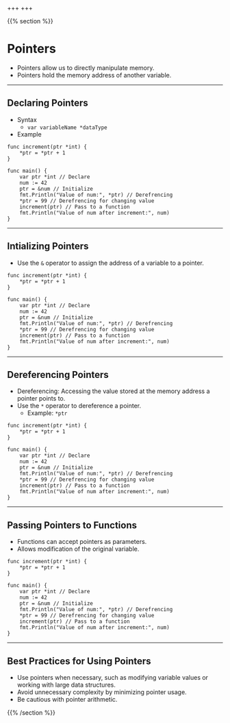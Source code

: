 +++
+++

{{% section %}}

# Pointers

- Pointers allow us to directly manipulate memory.
- Pointers hold the memory address of another variable.

---
## Declaring Pointers

- Syntax
	- `var variableName *dataType`
- Example

```go{6}
func increment(ptr *int) {
	*ptr = *ptr + 1
}

func main() {
	var ptr *int // Declare
	num := 42
	ptr = &num // Initialize
	fmt.Println("Value of num:", *ptr) // Derefrencing
	*ptr = 99 // Derefrencing for changing value
	increment(ptr) // Pass to a function
	fmt.Println("Value of num after increment:", num)
}
```
---
## Intializing Pointers

- Use the `&` operator to assign the address of a variable to a pointer.

```go{6,8}
func increment(ptr *int) {
	*ptr = *ptr + 1
}

func main() {
	var ptr *int // Declare
	num := 42
	ptr = &num // Initialize
	fmt.Println("Value of num:", *ptr) // Derefrencing
	*ptr = 99 // Derefrencing for changing value
	increment(ptr) // Pass to a function
	fmt.Println("Value of num after increment:", num)
}
```

---
## Dereferencing Pointers
- Dereferencing: Accessing the value stored at the memory address a pointer points to.
- Use the `*` operator to dereference a pointer.
  - Example: `*ptr`

```go{9}
func increment(ptr *int) {
	*ptr = *ptr + 1
}

func main() {
	var ptr *int // Declare
	num := 42
	ptr = &num // Initialize
	fmt.Println("Value of num:", *ptr) // Derefrencing
	*ptr = 99 // Derefrencing for changing value
	increment(ptr) // Pass to a function
	fmt.Println("Value of num after increment:", num)
}
```

---
## Passing Pointers to Functions
- Functions can accept pointers as parameters.
- Allows modification of the original variable.

```go{1-3,11-12}
func increment(ptr *int) {
	*ptr = *ptr + 1
}

func main() {
	var ptr *int // Declare
	num := 42
	ptr = &num // Initialize
	fmt.Println("Value of num:", *ptr) // Derefrencing
	*ptr = 99 // Derefrencing for changing value
	increment(ptr) // Pass to a function
	fmt.Println("Value of num after increment:", num)
}
```

---
## Best Practices for Using Pointers
- Use pointers when necessary, such as modifying variable values or working with large data structures.
- Avoid unnecessary complexity by minimizing pointer usage.
- Be cautious with pointer arithmetic.

{{% /section %}}